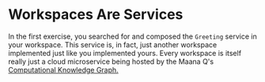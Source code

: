 # Workspaces Are Services

In the first exercise, you searched for and composed the `Greeting` service in your workspace.  This service is, in fact, just another workspace implemented just like you implemented yours.  Every workspace is itself really just a cloud microservice being hosted by the Maana Q's [Computational Knowledge Graph.](../../../product-guide/platform-features/computational-knowledge-graph/)

